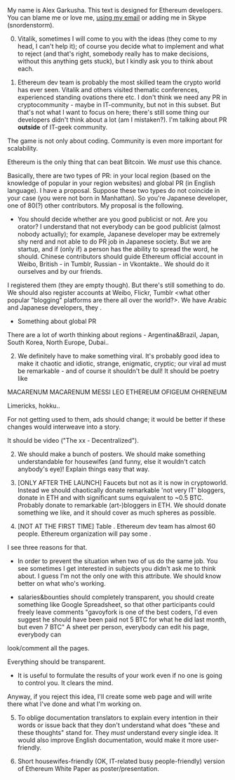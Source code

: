 My name is Alex Garkusha. This text is designed for Ethereum developers. You can blame me or love me, [using my email](mailto:alex.garkusha.92@gmail.com) or adding me in Skype (snordenstorm).


0. Vitalik, sometimes I will come to you with the ideas (they come to my head, I can't help it); of course you decide what to implement and what to reject (and that's right, somebody really has to make decisions, without this anything gets stuck), but I kindly ask you to think about each. 

1. Ethereum dev team is probably the most skilled team the crypto world has ever seen. Vitalik and others visited thematic conferences, experienced standing ovations there etc. I don't think we need any PR in cryptocommunity - maybe in IT-community, but not in this subset. But that's not what I want to focus on here; there's still some thing our developers didn't think about a lot (am I mistaken?). I'm talking about PR **outside** of IT-geek community.

The game is not only about coding. Community is even more important for scalability.

Ethereum is the only thing that can beat Bitcoin. We *must* use this chance.

Basically, there are two types of PR: in your local region (based on the knowledge of popular in your region websites) and global PR (in English language). I have a proposal. Suppose these two types do not coincide in your case (you were not born in Manhattan). So you're Japanese developer, one of 80(?) other contributors. My proposal is the following.

* You should decide whether are you good publicist or not. Are you orator? I understand that not everybody can be good publicist (almost nobody actually); for example, Japanese developer may be extremely shy nerd and not able to do PR job in Japanese society. But we are startup, and if (only if) a person has the ability to spread the word, he should. Chinese contributors should guide Ethereum official account in Weibo, British - in Tumblr, Russian - in Vkontakte.. We should do it ourselves and by our friends.

I registered them (they are empty though). But there's still something to do. We should also register accounts at Weibo, Flickr, Tumblr <what other popular "blogging" platforms are there all over the world?>. We have Arabic and Japanese developers, they . 

* Something about global PR


 There are a lot of worth thinking about regions - Argentina&Brazil, Japan, South Korea, North Europe, Dubai.. 




2. We definitely have to make something viral. It's probably good idea to make it chaotic and idiotic, strange, enigmatic, cryptic; our viral ad must be remarkable - and of course it shouldn't be dull! It should be poetry like

MACARENUM MACARENUM
MESSI LEO ETHEREUM
OFIGEUM OHRENEUM

Limericks, hokku..

For not getting used to them, ads should change; it would be better if these changes would interweave into a story.  

It should be video ("The xx - Decentralized").

2. We should make a bunch of posters. We should make something understandable for housewifes (and funny, else it wouldn't catch anybody's eye)! Explain things easy that way.

3. [ONLY AFTER THE LAUNCH] Faucets but not as it is now in cryptoworld. Instead we should chaotically donate remarkable 'not very IT' bloggers, donate in ETH and with significant sums equivalent to ~0.5 BTC.  Probably donate to remarkable (art-)bloggers in ETH. We should donate something we like, and it should cover as much spheres as possible.

4. [NOT AT THE FIRST TIME] Table . Ethereum dev team has almost 60 people. Ethereum organization will pay some . 

I see three reasons for that.

* In order to prevent the situation when two of us do the same job. You see sometimes I get interested in subjects you didn't ask me to think about. I guess I'm not the only one with this attribute.  We should know better on what who's working.

* salaries&bounties should completely transparent, you should create something like Google Spreadsheet, so that other participants could freely leave comments "gavoyfork is one of the best coders, I'd even suggest he should have been paid not 5 BTC for what he did last month, but even 7 BTC"
A sheet per person, everybody can edit his page, everybody can 

look/comment all the pages.


Everything should be transparent.

* It is useful to formulate the results of your work even if no one is going to control you. It clears the mind.

Anyway, if you reject this idea, I'll create some web page and will write there what I've done and what I'm working on.

5. To oblige documentation translators to explain every intention in their words or issue back that they don't understand what does "these and these thoughts" stand for. They *must* understand every single idea. It would also improve English documentation, would make it more user-friendly.

6. Short housewifes-friendly (OK, IT-related busy people-friendly) version of Ethereum White Paper as poster/presentation.
